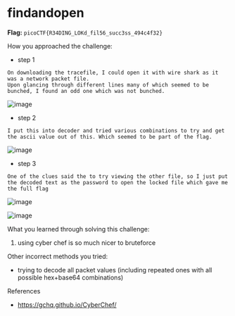 # findandopen
**Flag:** `picoCTF{R34DING_LOKd_fil56_succ3ss_494c4f32}`

How you approached the challenge:

- step 1

```
On downloading the tracefile, I could open it with wire shark as it was a network packet file.
Upon glancing through different lines many of which seemed to be bunched, I found an odd one which was not bunched.
```
![image](https://github.com/user-attachments/assets/072d70fc-bed6-4dc9-9c46-76267b8759d7)

- step 2

```
I put this into decoder and tried various combinations to try and get the ascii value out of this. Which seemed to be part of the flag.
```
![image](https://github.com/user-attachments/assets/00385d65-5679-4297-b828-3a026e84cc0c)

- step 3

```
One of the clues said the to try viewing the other file, so I just put the decoded text as the password to open the locked file which gave me the full flag
```

![image](https://github.com/user-attachments/assets/569ec2b7-10ca-4171-bf41-bc71588cfd42)

![image](https://github.com/user-attachments/assets/c5a54405-6e2c-48de-9803-310ed751cb5f)

What you learned through solving this challenge:

1. using cyber chef is so much nicer to bruteforce

Other incorrect methods you tried:

- trying to decode all packet values (including repeated ones with all possible hex+base64 combinations)

References

- https://gchq.github.io/CyberChef/
